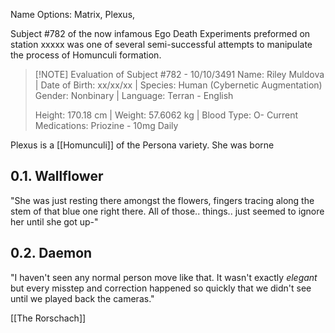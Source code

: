 Name Options: Matrix, Plexus,

Subject #782 of the now infamous Ego Death Experiments preformed on station xxxxx was one of several semi-successful attempts to manipulate the process of Homunculi formation. 


> [!NOTE] Evaluation of Subject #782 - 10/10/3491
> Name: Riley Muldova  |  Date of Birth: xx/xx/xx  |  Species: Human (Cybernetic Augmentation)
> Gender: Nonbinary  |  Language: Terran - English
> 
> Height: 170.18 cm  |  Weight: 57.6062 kg  |  Blood Type: O-
> Current Medications: Priozine - 10mg Daily
> 
> 




Plexus is a [[Homunculi]] of the Persona variety. She was borne


## 0.1. Wallflower
"She was just resting there amongst the flowers, fingers tracing along the stem of that blue one right there. All of those.. things.. just seemed to ignore her until she got up-"

## 0.2. Daemon
"I haven't seen any normal person move like that. It wasn't exactly *elegant* but every misstep and correction happened so quickly that we didn't see until we played back the cameras."

[[The Rorschach]]